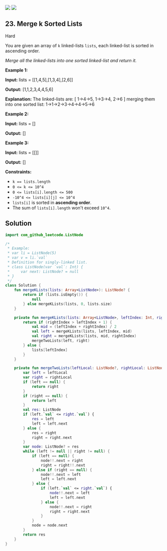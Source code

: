 [![](https://img.shields.io/github/stars/javadev/LeetCode-in-Kotlin?label=Stars&style=flat-square)](https://github.com/javadev/LeetCode-in-Kotlin)
[![](https://img.shields.io/github/forks/javadev/LeetCode-in-Kotlin?label=Fork%20me%20on%20GitHub%20&style=flat-square)](https://github.com/javadev/LeetCode-in-Kotlin/fork)

## 23\. Merge k Sorted Lists

Hard

You are given an array of `k` linked-lists `lists`, each linked-list is sorted in ascending order.

_Merge all the linked-lists into one sorted linked-list and return it._

**Example 1:**

**Input:** lists = \[\[1,4,5],[1,3,4],[2,6]]

**Output:** [1,1,2,3,4,4,5,6]

**Explanation:** The linked-lists are: [ 1->4->5, 1->3->4, 2->6 ] merging them into one sorted list: 1->1->2->3->4->4->5->6

**Example 2:**

**Input:** lists = []

**Output:** []

**Example 3:**

**Input:** lists = \[\[]]

**Output:** []

**Constraints:**

*   `k == lists.length`
*   `0 <= k <= 10^4`
*   `0 <= lists[i].length <= 500`
*   `-10^4 <= lists[i][j] <= 10^4`
*   `lists[i]` is sorted in **ascending order**.
*   The sum of `lists[i].length` won't exceed `10^4`.

## Solution

```kotlin
import com_github_leetcode.ListNode

/*
 * Example:
 * var li = ListNode(5)
 * var v = li.`val`
 * Definition for singly-linked list.
 * class ListNode(var `val`: Int) {
 *     var next: ListNode? = null
 * }
 */
class Solution {
    fun mergeKLists(lists: Array<ListNode>): ListNode? {
        return if (lists.isEmpty()) {
            null
        } else mergeKLists(lists, 0, lists.size)
    }

    private fun mergeKLists(lists: Array<ListNode>, leftIndex: Int, rightIndex: Int): ListNode? {
        return if (rightIndex > leftIndex + 1) {
            val mid = (leftIndex + rightIndex) / 2
            val left = mergeKLists(lists, leftIndex, mid)
            val right = mergeKLists(lists, mid, rightIndex)
            mergeTwoLists(left, right)
        } else {
            lists[leftIndex]
        }
    }

    private fun mergeTwoLists(leftLocal: ListNode?, rightLocal: ListNode?): ListNode? {
        var left = leftLocal
        var right = rightLocal
        if (left == null) {
            return right
        }
        if (right == null) {
            return left
        }
        val res: ListNode
        if (left.`val` <= right.`val`) {
            res = left
            left = left.next
        } else {
            res = right
            right = right.next
        }
        var node: ListNode? = res
        while (left != null || right != null) {
            if (left == null) {
                node!!.next = right
                right = right!!.next
            } else if (right == null) {
                node!!.next = left
                left = left.next
            } else {
                if (left.`val` <= right.`val`) {
                    node!!.next = left
                    left = left.next
                } else {
                    node!!.next = right
                    right = right.next
                }
            }
            node = node.next
        }
        return res
    }
}
```